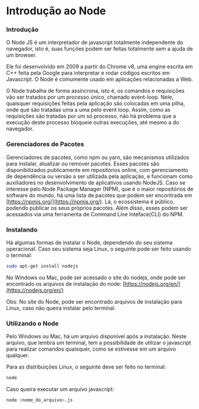 # Introdução ao Node

### Introdução

O Node JS é um interpretador de javascript totalmente independente do navegador, isto é, suas funções podem ser feitas totalmente sem a ajuda de um browser.

Ele foi desenvolvido em 2009 a partir do Chrome v8, uma engine escrita em C++ feita pela Google para interpretar e rodar códigos escritos em Javascript. O Node é comumente usado em aplicações relacionadas a Web.

O Node trabalha de forma assíncrona, isto é, os comandos e requisições vão ser tratados por um processo único, chamado event-loop. Nele, quaisquer requisições feitas pela aplicação são colocadas em uma pilha, onde que são tratadas uma a uma pelo event loop. Assim, como as requisições são tratadas por um só processo, não há problema que a execução deste processo bloqueie outras execuções, até mesmo a do navegador.

### Gerenciadores de Pacotes 

Gerenciadores de pacotes, como npm ou yarn, são mecanismos utilizados para instalar, atualizar ou remover pacotes. Esses pacotes são disponibilizados publicamente em repositórios online, com gerenciamento de dependência ou versão a ser utilizada pela aplicação, e funcionam como auxiliadores no desenvolvimento de aplicativos usando NodeJS. Caso se interesse pelo Node Package Manager \(NPM\), que é o maior repositórios de software do mundo, há uma lista de pacotes que podem ser encontrada em [https://npmjs.org/](https://npmjs.org/). Lá, o ecossistema é público, podendo publicar os seus próprios pacotes.  Além disso, esses podem ser acessados via uma ferramenta de Command Line Inteface\(CLI\) do NPM.

### Instalando

Há algumas formas de instalar o Node, dependendo do seu sistema operacional. Caso seu sistema seja Linux, o seguinte pode ser feito usando o terminal:

```bash
sudo apt-get install nodejs
```

No Windows ou Mac, pode ser acessado o site do nodejs, onde pode ser encontrado os arquivos de instalação do node: [https://nodejs.org/en/](https://nodejs.org/en/)

Obs: No site do Node, pode ser encontrado arquivos de instalação para Linux, caso não queira instalar pelo terminal.

### Utilizando o Node

Pelo Windows ou Mac, há um arquivo disponível após a instalação. Neste arquivo, que lembra um terminal, tem a possibilidade de utilizar o javascript para realizar comandos quaisquer, como se estivesse em um arquivo qualquer.

Para as distribuições Linux, o seguinte deve ser feito no terminal:

```bash
node
```

Caso queira executar um arquivo javascript:

```bash
node <nome_do_arquivo>.js
```

